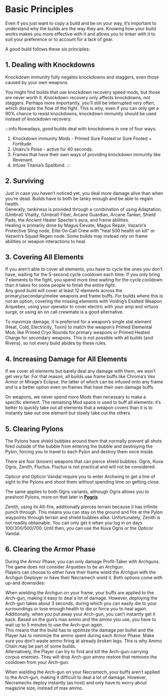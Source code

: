 # Basic Principles

Even if you just want to copy a build and be on your way, it’s important to understand why the builds are the way they are. Knowing how your build works makes you more effective with it and allows you to tinker with it to suit your preference or to account for a lack of gear.

A good build follows these six principles:

## **1\. Dealing with Knockdowns**

Knockdown immunity fully negates knockdowns and staggers, even those caused by your own weapons.

You might find builds that use knockdown recovery speed mods, but those are never worth it. Knockdown recovery only affects knockdowns, not staggers. Perhaps more importantly, you’ll still be interrupted very often, which disrupts the flow of the fight. This is why, even if you can only get a 90% chance to resist knockdowns, knockdown immunity should be used instead of knockdown recovery.

:::info Nowadays, good builds deal with knockdowns in one of four ways:
1. Knockdown immunity Mods - Primed Sure Footed or Sure Footed + Fortitude
2. Unairu’s Poise - active for 40 seconds.
3. Frames that have their own ways of providing knockdown immunity like Revenant.
4. Infuse Titania’s Spellbind.
:::

## **2\. Surviving**

Just in case you haven’t noticed yet, you deal more damage alive than when you’re dead. Builds have to both be tanky enough and be able to regain health.  
Generally, tankiness is provided through a combination of using Adaptation, (Umbral) Vitality, (Umbral) Fiber, Arcane Guardian, Arcane Tanker, Shield Pads, the Ancient Healer Specter’s aura, and frame abilities.  
Healing is primarily done by Magus Elevate, Magus Repair, Vazarin’s Protective Sling node, Elite On Call Crew with “heal 500 health on kill” or Vazarin’s Squad Regen node. Some builds may instead rely on frame abilities or weapon interactions to heal.

## **3\. Covering All Elements**

If you aren’t able to cover all elements, you have to cycle the ones you don’t have, waiting for the 5-second cycle cooldown each time. If you only bring 7 elements to the fight, you spend more time waiting for the cycle cooldown than it takes for some people to finish the entire fight.  
Any good build will cover at least 12 elements across the primary/secondary/melee weapons and frame buffs. For builds where this is not an option, covering the missing elements with Voidrig’s Exalted Weapon Arquebex, using your operator to cover electric with your amp and virtuos surge, or using an on call crewmate is a good alternative.

To maximize damage, it is preferred for a weapon’s single stat element (Heat, Cold, Electricity, Toxin) to match the weapon’s Primed Elemental Mod, like Primed Cryo Rounds for primary weapons or Primed Heated Charge for secondary weapons. This is not possible with all builds (and Rivens), so not every build abides by these rules.

## **4\. Increasing Damage for All Elements**

If we cover all elements but barely deal any damage with them, we won’t get very far. For that reason, all builds use frame buffs like Chroma’s Vex Armor or Mirage’s Eclipse, the latter of which can be infused onto any frame and is a better option even on frames that have their own damage buffs.

On weapons, we never spend more Mods than necessary to make a specific element. The remaining Mod space is used to buff all elements: it’s better to quickly take out all elements that a weapon covers than it is to instantly take out one element but slowly take out the others.

## **5\. Clearing Pylons**

The Pylons have shield bubbles around them that normally prevent all shots fired outside of the bubble from entering the bubble and destroying the Pylon, forcing you to travel to each Pylon and destroy them once inside.

There are four (known) weapons that can pierce shield bubbles. Ogris, Kuva Ogris, Zenith, Fluctus.
Fluctus is not practical and will not be considered.

Opticor and Opticor Vandal require you to enter Archwing to get a line of sight to the Pylons and shoot them without spending time on getting close.

The same applies to both Ogris variants, although Ogris allows you to preshoot Pylons, more on that later in [__Pogris__](/beginner/pogris)

Zenith, using its Alt-fire, additionally pierces terrain because it has infinite punch through. This means you can stay on the ground and fire at the Pylon waypoints through terrain and shield bubbles alike.
Unfortunately, Zenith is not readily obtainable. You can only get it when you log in on days 100/300/500/700. Until then, you can use the Kuva Ogris or the Opticor Vandal.

## **6\. Clearing the Armor Phase**

During the Armor Phase, you can only damage Profit-Taker with Archguns. The game does not consider Arquebex to be an Archgun.  
Players can choose to either have their frame wield the Archgun with the Archgun Deployer or have their Necramech wield it. Both options come with up-and downsides:

When wielding the Archgun on your frame, your buffs are applied to the Arch-gun, making it easy to deal a lot of damage. However, deploying the Arch-gun takes about 3 seconds, during which you can easily die to your surroundings or lose enough health to die or force you to heal again. Additionally, when you put away your Arch-gun, you can’t instantly get it back. Based on the gun’s max ammo and the ammo you use, you have to wait up to 5 minutes to use the Arch-gun again.  
This means that the build has to optimize the damage per bullet and the Player has to minimize the ammo spent during each Armor Phase. Make sure you don’t waste ammo firing at already broken legs. This is why Ammo Chain may be part of some builds.  
Alternatively, the Player can try to find and kill the Arch-gun-carrying corpus enemies. They will drop Arch-gun ammo restore that removes the cooldown from your Arch-gun.

When wielding the Arch-gun on your Necramech, your buffs aren’t applied to the Arch-gun, making it difficult to deal a lot of damage. However, Necramechs deploy instantly (as host) and only have to worry about magazine size, instead of max ammo.